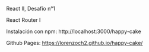 React II, Desafío n°1

React Router I

Instalación con npm: http://localhost:3000/happy-cake

Github Pages: https://lorenzoch2.github.io/happy-cake/
